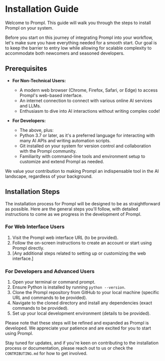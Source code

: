 # Installation Guide

Welcome to Prompl. This guide will walk you through the steps to install Prompl on your system. 

Before you start on this journey of integrating Prompl into your workflow, let's make sure you have everything needed for a smooth start. Our goal is to keep the barrier to entry low while allowing for scalable complexity to accommodate both newcomers and seasoned developers.

## Prerequisites

- **For Non-Technical Users:**
  - A modern web browser (Chrome, Firefox, Safari, or Edge) to access Prompl's web-based interface.
  - An internet connection to connect with various online AI services and LLMs.
  - Enthusiasm to dive into AI interactions without writing complex code!

- **For Developers:**
  - The above, plus:
  - Python 3.7 or later, as it's a preferred language for interacting with many AI APIs and writing automation scripts.
  - Git installed on your system for version control and collaboration with the Prompl community.
  - Familiarity with command-line tools and environment setup to customize and extend Prompl as needed.
    

We value your contribution to making Prompl an indispensable tool in the AI landscape, regardless of your background.


## Installation Steps
The installation process for Prompl will be designed to be as straightforward as possible. Here are the general steps you'll follow, with detailed instructions to come as we progress in the development of Prompl.

### For Web Interface Users
1. Visit the Prompl web interface URL (to be provided).
2. Follow the on-screen instructions to create an account or start using Prompl directly.
3. [Any additional steps related to setting up or customizing the web interface.]

### For Developers and Advanced Users
1. Open your terminal or command prompt.
2. Ensure Python is installed by running `python --version`.
3. Clone the Prompl repository from GitHub to your local machine (specific URL and commands to be provided).
4. Navigate to the cloned directory and install any dependencies (exact commands to be provided).
5. Set up your local development environment (details to be provided).

Please note that these steps will be refined and expanded as Prompl is developed. We appreciate your patience and are excited for you to start using Prompl.

Stay tuned for updates, and if you're keen on contributing to the installation process or documentation, please reach out to us or check the `CONTRIBUTING.md` for how to get involved.

